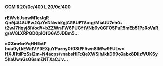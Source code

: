 #### GCM R 20/0c/400 L 20/0c/400
**rEWvbUsnwM1erJgR**<br/>**Qn9j4i4SUEw2QaYeDNwbKgjC5BUFTSotg/MtaUU7eh0=**<br/>**t2wJ7Hqyj8iVodV+bZZWmFW6PUGYtVNb6vQGFO5PuR5mEb51PpRoVaRg/aV8LXRPQD0p1QfQ6A5JDBm5...**<br/><br/>
**xGZxtnbnYqHH5etF**<br/>**buu0yLkEWdVYDEXjuYPaeny0t0StPF5wn8IM/w9FULw=**<br/>**HXJl1tdPzSsi2m+N4acps/vnabsHlFzQeXWSihJkkD99oXabx8DlIzWUKSy5haUwnGsQ6smZNTXaCJiv...**